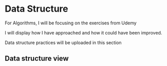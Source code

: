 # Data Structure

For Algorithms, I will be focusing on the exercises from  Udemy

I will display how I have approached and how it could have been improved.

Data structure practices will be uploaded  in this section

## Data structure view





